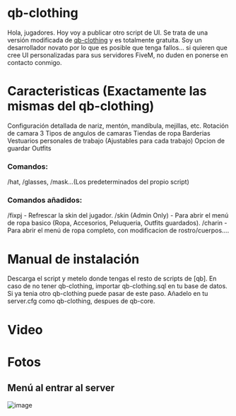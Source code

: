 # qb-clothing
Hola, jugadores. Hoy voy a publicar otro script de UI. Se trata de una versión modificada de <a href="https://github.com/qbcore-framework/qb-clothing">qb-clothing</a> y es totalmente gratuita. Soy un desarrollador novato por lo que es posible que tenga fallos... si quieren que cree UI personalizadas para sus servidores FiveM, no duden en ponerse en contacto conmigo.

<h1>Caracteristicas (Exactamente las mismas del qb-clothing)</h1>
Configuración detallada de nariz, mentón, mandíbula, mejillas, etc.
Rotación de camara
3 Tipos de angulos de camaras
Tiendas de ropa
Barderias
Vestuarios personales de trabajo (Ajustables para cada trabajo)
Opcion de guardar Outfits
<h3>Comandos:</h3>
/hat, /glasses, /mask...(Los predeterminados del propio script)
<h3>Comandos añadidos:</h3>
/fixpj - Refrescar la skin del jugador.
/skin (Admin Only) - Para abrir el menú de ropa basico (Ropa, Accesorios, Peluqueria, Outfits guardados).
/charin - Para abrir el menú de ropa completo, con modificacion de rostro/cuerpos....

<h1>Manual de instalación</h1>
Descarga el script y metelo donde tengas el resto de scripts de [qb].
En caso de no tener qb-clothing, importar qb-clothing.sql en tu base de datos. Si ya tenia otro qb-clothing puede pasar de este paso.
Añadelo en tu server.cfg como qb-clothing, despues de qb-core.

<h1>Video</h1>


<h1>Fotos</h1>
<h2>Menú al entrar al server</h2>

![image](https://github.com/user-attachments/assets/0cab2bc2-da4b-4740-a545-c272278e7a09)
